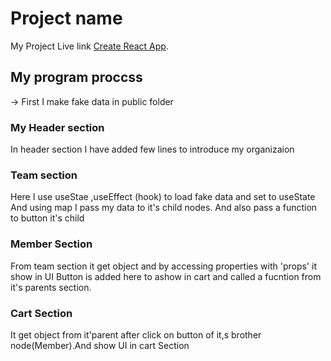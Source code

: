 # Project name 

My Project Live link [Create React App](https://github.com/facebook/create-react-app).

## My program proccss

-> First I make fake data in public folder 

### My Header section 
In header section I have added few lines to introduce my organizaion

### Team section
Here I use useStae ,useEffect (hook) to load fake data and set to useState
And using map I pass my data to it's child nodes. And also pass a function to button it's child

### Member Section
From team section it get object  and by accessing properties with 'props' it show in UI
Button is added here to ashow in cart and called a fucntion from it's parents section. 

### Cart Section 
It get object from it'parent  after click on button of it,s brother node(Member).And show UI in cart Section 

